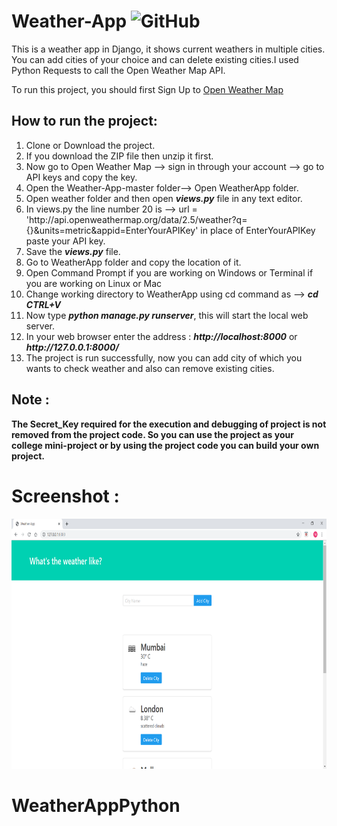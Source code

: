 # Weather-App  <img alt="GitHub" src="https://img.shields.io/github/license/smahesh29/Weather-App">

This is a weather app in Django, it shows current weathers in multiple cities. You can add cities of your choice and can delete existing cities.I used Python Requests to call the Open Weather Map API.

To run this project, you should first Sign Up to <a href = https://openweathermap.org/>Open Weather Map</a>

<h2>How to run the project:</h2>
<ol>
    <li>Clone or Download the project.</li>
    <li>If you download the ZIP file then unzip it first.</li>
    <li>Now go to Open Weather Map --> sign in through your account --> go to API keys and copy the key.</li>
    <li>Open the Weather-App-master folder--> Open WeatherApp folder.</li>
    <li>Open weather folder and then open <i><b>views.py</b></i> file in any text editor.</li>
    <li>In views.py the line number 20 is -->   url = 'http://api.openweathermap.org/data/2.5/weather?q={}&units=metric&appid=EnterYourAPIKey' in place of EnterYourAPIKey paste your API key.</li>
    <li>Save the <i><b>views.py</b></i> file.</li>
    <li>Go to WeatherApp folder and copy the location of it.</li>
    <li>Open Command Prompt if you are working on Windows or Terminal if you are working on Linux or Mac</li>
    <li>Change working directory to WeatherApp using cd command as --> <i><b>cd CTRL+V</b></i></li>
    <li>Now type <i><b>python manage.py runserver</b></i>, this will start the local web server.</li>
    <li>In your web browser enter the address : <i><b>http://localhost:8000</b></i> or <i><b>http://127.0.0.1:8000/</b></i></li>
    <li>The project is run successfully, now you can add city of which you wants to check weather and also can remove existing cities.</li>
</ol>

<h2>Note :</h2>

<b>The Secret_Key required for the execution and debugging of project is not removed from the project code. So you can use the project as your college mini-project or by using the project code you can build your own project.</b>

# Screenshot :

<img src="Screenshots/Weather App - Google Chrome 03-12-2019 19_55_54.png" height = 400 width = 800>

# WeatherAppPython
